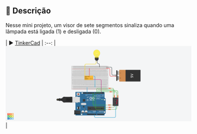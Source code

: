 ## 📝 Descrição

Nesse mini projeto, um visor de sete segmentos sinaliza quando uma lâmpada está ligada (1) e desligada (0).

| ▶️ [TinkerCad]() |
:--:
| ![Design](projeto04.png) |

